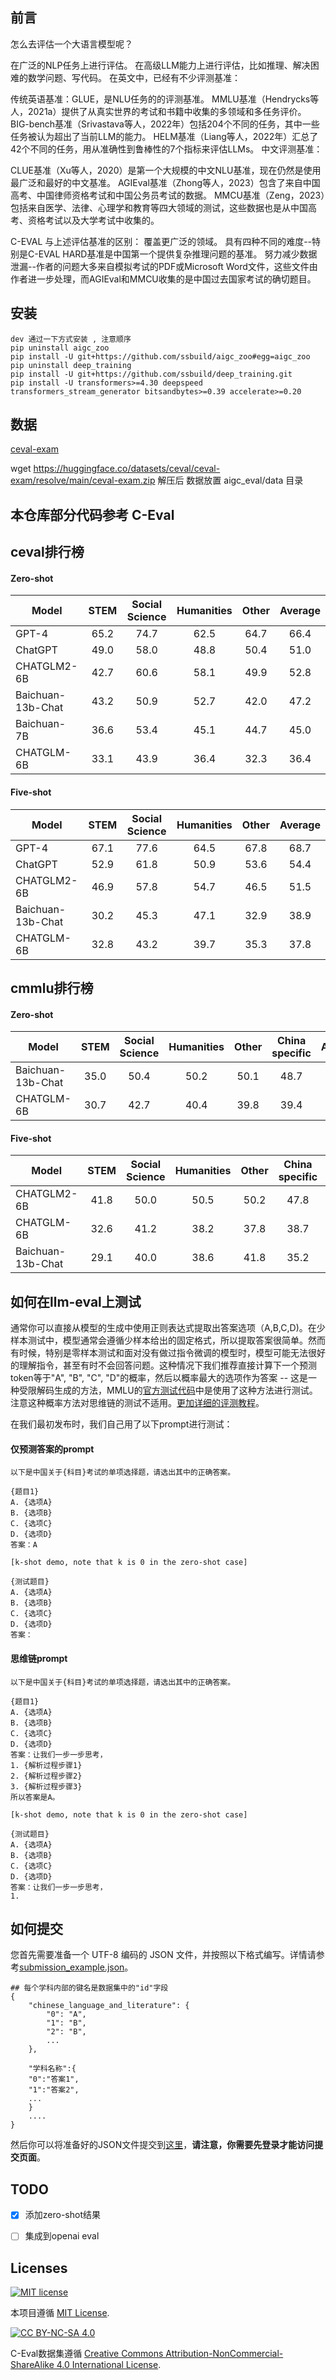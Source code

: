 


## 前言

怎么去评估一个大语言模型呢？

在广泛的NLP任务上进行评估。
在高级LLM能力上进行评估，比如推理、解决困难的数学问题、写代码。
在英文中，已经有不少评测基准：

传统英语基准：GLUE，是NLU任务的的评测基准。
MMLU基准（Hendrycks等人，2021a）提供了从真实世界的考试和书籍中收集的多领域和多任务评价。
BIG-bench基准（Srivastava等人，2022年）包括204个不同的任务，其中一些任务被认为超出了当前LLM的能力。
HELM基准（Liang等人，2022年）汇总了42个不同的任务，用从准确性到鲁棒性的7个指标来评估LLMs。
中文评测基准：

CLUE基准（Xu等人，2020）是第一个大规模的中文NLU基准，现在仍然是使用最广泛和最好的中文基准。
AGIEval基准（Zhong等人，2023）包含了来自中国高考、中国律师资格考试和中国公务员考试的数据。
MMCU基准（Zeng，2023）包括来自医学、法律、心理学和教育等四大领域的测试，这些数据也是从中国高考、资格考试以及大学考试中收集的。


C-EVAL 与上述评估基准的区别： 覆盖更广泛的领域。
具有四种不同的难度--特别是C-EVAL HARD基准是中国第一个提供复杂推理问题的基准。
努力减少数据泄漏--作者的问题大多来自模拟考试的PDF或Microsoft Word文件，这些文件由作者进一步处理，而AGIEval和MMCU收集的是中国过去国家考试的确切题目。

## 安装
```text
dev 通过一下方式安装 , 注意顺序
pip uninstall aigc_zoo
pip install -U git+https://github.com/ssbuild/aigc_zoo#egg=aigc_zoo
pip uninstall deep_training
pip install -U git+https://github.com/ssbuild/deep_training.git
pip install -U transformers>=4.30 deepspeed transformers_stream_generator bitsandbytes>=0.39 accelerate>=0.20
```

## 数据

[ceval-exam](https://huggingface.co/datasets/ceval/ceval-exam)

wget https://huggingface.co/datasets/ceval/ceval-exam/resolve/main/ceval-exam.zip
解压后 数据放置 aigc_eval/data 目录

## 本仓库部分代码参考 C-Eval
    

## ceval排行榜

#### Zero-shot
| Model              | STEM | Social Science | Humanities | Other | Average |
|--------------------|:----:|:--------------:|:----------:|:-----:|:-------:|
| GPT-4              | 65.2 |      74.7      |    62.5    | 64.7  |  66.4   |
| ChatGPT            | 49.0 |      58.0      |    48.8    | 50.4  |  51.0   |
| CHATGLM2-6B        | 42.7 |      60.6      |    58.1    | 49.9  |  52.8   |
| Baichuan-13b-Chat  | 43.2 |      50.9      |    52.7    | 42.0  |  47.2   |
| Baichuan-7B        | 36.6 |      53.4      |    45.1    | 44.7  |  45.0   |
| CHATGLM-6B         | 33.1 |      43.9      |    36.4    | 32.3  |  36.4   |



#### Five-shot
| Model             | STEM | Social Science | Humanities | Other | Average |
|-------------------|:----:| :------------: |:----------:|:-----:|:-------:|
| GPT-4             | 67.1 |      77.6      |    64.5    | 67.8  |  68.7   |
| ChatGPT           | 52.9 |      61.8      |    50.9    | 53.6  |  54.4   |
| CHATGLM2-6B       | 46.9 |      57.8      |    54.7    | 46.5  |  51.5   |
| Baichuan-13b-Chat | 30.2 |      45.3      |    47.1    | 32.9  |  38.9   |
| CHATGLM-6B        | 32.8 |      43.2      |    39.7    | 35.3  |  37.8   |


## cmmlu排行榜

#### Zero-shot
| Model              | STEM | Social Science | Humanities | Other | China specific | Average |
|--------------------|:----:|:--------------:|:----------:|:-----:|:--------------:|:-------:|
| Baichuan-13b-Chat  | 35.0 |      50.4      |    50.2    | 50.1  |      48.7      |  46.82  |
| CHATGLM-6B         | 30.7 |      42.7      |    40.4    | 39.8  |      39.4      |  38.6   |



#### Five-shot
| Model              | STEM | Social Science | Humanities | Other | China specific | Average |
|--------------------|:----:|:--------------:|:----------:|:-----:|:--------------:|:-------:|
| CHATGLM2-6B        | 41.8 |      50.0      |    50.5    | 50.2  |      47.8      |  48.0   |
| CHATGLM-6B         | 32.6 |      41.2      |    38.2    | 37.8  |      38.7      |  37.7   |
| Baichuan-13b-Chat  | 29.1 |      40.0      |    38.6    | 41.8  |      35.2      |  37.0   |





## 如何在llm-eval上测试

通常你可以直接从模型的生成中使用正则表达式提取出答案选项（A,B,C,D)。在少样本测试中，模型通常会遵循少样本给出的固定格式，所以提取答案很简单。然而有时候，特别是零样本测试和面对没有做过指令微调的模型时，模型可能无法很好的理解指令，甚至有时不会回答问题。这种情况下我们推荐直接计算下一个预测token等于"A", "B", "C", "D"的概率，然后以概率最大的选项作为答案 -- 这是一种受限解码生成的方法，MMLU的[官方测试代码](https://github.com/hendrycks/test/blob/4450500f923c49f1fb1dd3d99108a0bd9717b660/evaluate.py#L88)中是使用了这种方法进行测试。注意这种概率方法对思维链的测试不适用。[更加详细的评测教程](resources/tutorial.md)。

在我们最初发布时，我们自己用了以下prompt进行测试：
#### 仅预测答案的prompt
```
以下是中国关于{科目}考试的单项选择题，请选出其中的正确答案。

{题目1}
A. {选项A}
B. {选项B}
C. {选项C}
D. {选项D}
答案：A

[k-shot demo, note that k is 0 in the zero-shot case]

{测试题目}
A. {选项A}
B. {选项B}
C. {选项C}
D. {选项D}
答案：
```

#### 思维链prompt
```
以下是中国关于{科目}考试的单项选择题，请选出其中的正确答案。

{题目1}
A. {选项A}
B. {选项B}
C. {选项C}
D. {选项D}
答案：让我们一步一步思考，
1. {解析过程步骤1}
2. {解析过程步骤2}
3. {解析过程步骤3}
所以答案是A。

[k-shot demo, note that k is 0 in the zero-shot case]

{测试题目}
A. {选项A}
B. {选项B}
C. {选项C}
D. {选项D}
答案：让我们一步一步思考，
1. 
```



## 如何提交

您首先需要准备一个 UTF-8 编码的 JSON 文件，并按照以下格式编写。详情请参考[submission_example.json](http://101.42.176.124:8080/data_share/n)。

```
## 每个学科内部的键名是数据集中的"id"字段
{
    "chinese_language_and_literature": {
        "0": "A",
        "1": "B",
        "2": "B",
        ...
    },
    
    "学科名称":{
    "0":"答案1",
    "1":"答案2",
    ...
    }
    ....
}
```

然后你可以将准备好的JSON文件提交到[这里](http://101.42.176.124:8080/data_share/)，**请注意，你需要先登录才能访问提交页面**。



## TODO

- [x] 添加zero-shot结果
- [ ] 集成到openai eval



## Licenses

[![MIT license](https://img.shields.io/badge/License-MIT-blue.svg)](https://lbesson.mit-license.org/)

本项目遵循 [MIT License](https://lbesson.mit-license.org/).

[![CC BY-NC-SA 4.0](https://img.shields.io/badge/License-CC%20BY--NC--SA%204.0-lightgrey.svg)](http://creativecommons.org/licenses/by-nc-sa/4.0/)

C-Eval数据集遵循 [Creative Commons Attribution-NonCommercial-ShareAlike 4.0 International License](http://creativecommons.org/licenses/by-nc-sa/4.0/).

